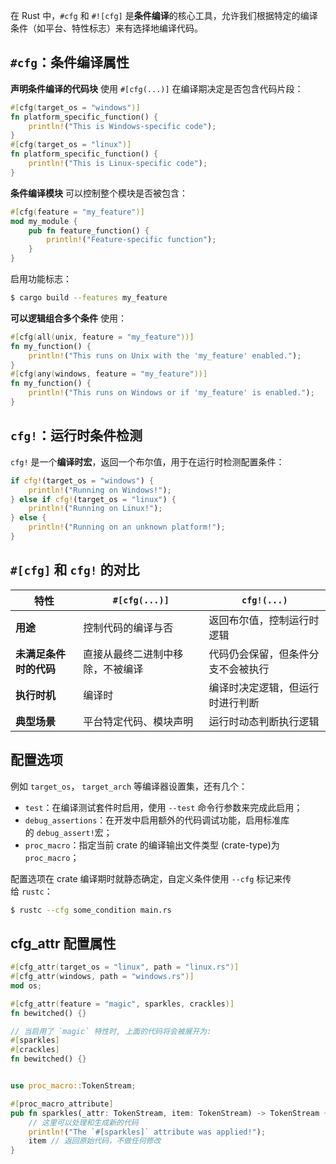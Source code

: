 在 Rust 中，`#cfg` 和 `#![cfg]` 是**条件编译**的核心工具，允许我们根据特定的编译条件（如平台、特性标志）来有选择地编译代码。

## `#cfg`：条件编译属性

**声明条件编译的代码块** 使用 `#[cfg(...)]` 在编译期决定是否包含代码片段：

```rust
#[cfg(target_os = "windows")] 
fn platform_specific_function() { 
	println!("This is Windows-specific code");
}
#[cfg(target_os = "linux")] 
fn platform_specific_function() { 
	println!("This is Linux-specific code"); 
}
```

**条件编译模块** 可以控制整个模块是否被包含：

```rust
#[cfg(feature = "my_feature")] 
mod my_module { 
	pub fn feature_function() { 
		println!("Feature-specific function"); 
	} 
}
```

启用功能标志：

```bash
$ cargo build --features my_feature
```

**可以逻辑组合多个条件** 使用：
```rust
#[cfg(all(unix, feature = "my_feature"))] 
fn my_function() { 
	println!("This runs on Unix with the 'my_feature' enabled."); 
} 
#[cfg(any(windows, feature = "my_feature"))] 
fn my_function() { 
	println!("This runs on Windows or if 'my_feature' is enabled."); 
}
```


## `cfg!`：运行时条件检测

`cfg!` 是一个**编译时宏**，返回一个布尔值，用于在运行时检测配置条件：

```rust
if cfg!(target_os = "windows") { 
	println!("Running on Windows!"); 
} else if cfg!(target_os = "linux") { 
	println!("Running on Linux!"); 
} else { 
	println!("Running on an unknown platform!"); 
}
```


## **`#[cfg]` 和 `cfg!` 的对比**

| 特性            | `#[cfg(...)]`    | `cfg!(...)`       |
| ------------- | ---------------- | ----------------- |
| **用途**        | 控制代码的编译与否        | 返回布尔值，控制运行时逻辑     |
| **未满足条件时的代码** | 直接从最终二进制中移除，不被编译 | 代码仍会保留，但条件分支不会被执行 |
| **执行时机**      | 编译时              | 编译时决定逻辑，但运行时进行判断  |
| **典型场景**      | 平台特定代码、模块声明      | 运行时动态判断执行逻辑       |
## 配置选项

例如 `target_os`， `target_arch` 等编译器设置集，还有几个：
+ `test`：在编译测试套件时启用，使用 `--test` 命令行参数来完成此启用；
+ `debug_assertions`：在开发中启用额外的代码调试功能，启用标准库的 `debug_assert!`宏；
+ `proc_macro`：指定当前 crate 的编译输出文件类型 (crate-type)为 `proc_macro`；

配置选项在 crate 编译期时就静态确定，自定义条件使用 `--cfg` 标记来传给 `rustc`：

```bash
$ rustc --cfg some_condition main.rs
```


## cfg_attr 配置属性

```rust
#[cfg_attr(target_os = "linux", path = "linux.rs")] 
#[cfg_attr(windows, path = "windows.rs")] 
mod os;

#[cfg_attr(feature = "magic", sparkles, crackles)] 
fn bewitched() {} 

// 当启用了 `magic` 特性时, 上面的代码将会被展开为: 
#[sparkles] 
#[crackles] 
fn bewitched() {}


use proc_macro::TokenStream;

#[proc_macro_attribute] 
pub fn sparkles(_attr: TokenStream, item: TokenStream) -> TokenStream { 
	// 这里可以处理和生成新的代码 
	println!("The `#[sparkles]` attribute was applied!"); 
	item // 返回原始代码，不做任何修改 
}
```
